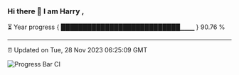 ### Hi there 👋 I am Harry , 

⏳ Year progress { ███████████████████████████▁▁▁ } 90.76 %

---

⏰ Updated on Tue, 28 Nov 2023 06:25:09 GMT

![Progress Bar CI](https://github.com/duykhang68/duykhang68/workflows/Progress%20Bar%20CI/badge.svg)
